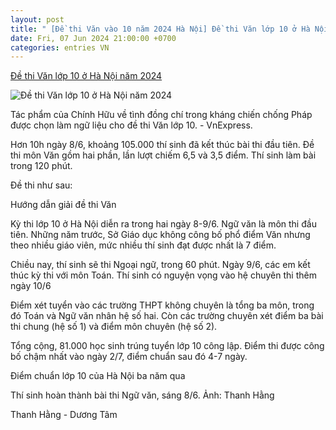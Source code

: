 ```yaml
---
layout: post
title: " [Đề thi Văn vào 10 năm 2024 Hà Nội] Đề thi Văn lớp 10 ở Hà Nội năm 2024"
date: Fri, 07 Jun 2024 21:00:00 +0700
categories: entries VN
---
```

[Đề thi Văn lớp 10 ở Hà Nội năm 2024](https://vnexpress.net/de-thi-van-lop-10-ha-noi-nam-2024-4755797.html)

![Đề thi Văn lớp 10 ở Hà Nội năm 2024](https://i2-vnexpress.vnecdn.net/2024/06/08/thi-sinh-1-jpeg-1717817491-2202-1717817507.jpg?w=1200&h=0&q=100&dpr=1&fit=crop&s=fc4I5fgIiTy6Kg-Ykzr5SA)

Tác phẩm của Chính Hữu về tình đồng chí trong kháng chiến chống Pháp được chọn làm ngữ liệu cho đề thi Văn lớp 10. - VnExpress.

Hơn 10h ngày 8/6, khoảng 105.000 thí sinh đã kết thúc bài thi đầu tiên. Đề thi môn Văn gồm hai phần, lần lượt chiếm 6,5 và 3,5 điểm. Thí sinh làm bài trong 120 phút.

Đề thi như sau:

Hướng dẫn giải đề thi Văn

Kỳ thi lớp 10 ở Hà Nội diễn ra trong hai ngày 8-9/6. Ngữ văn là môn thi đầu tiên. Những năm trước, Sở Giáo dục không công bố phổ điểm Văn nhưng theo nhiều giáo viên, mức nhiều thí sinh đạt được nhất là 7 điểm.

Chiều nay, thí sinh sẽ thi Ngoại ngữ, trong 60 phút. Ngày 9/6, các em kết thúc kỳ thi với môn Toán. Thí sinh có nguyện vọng vào hệ chuyên thi thêm ngày 10/6

Điểm xét tuyển vào các trường THPT không chuyên là tổng ba môn, trong đó Toán và Ngữ văn nhân hệ số hai. Còn các trường chuyên xét điểm ba bài thi chung (hệ số 1) và điểm môn chuyên (hệ số 2).

Tổng cộng, 81.000 học sinh trúng tuyển lớp 10 công lập. Điểm thi được công bố chậm nhất vào ngày 2/7, điểm chuẩn sau đó 4-7 ngày.

Điểm chuẩn lớp 10 của Hà Nội ba năm qua

Thí sinh hoàn thành bài thi Ngữ văn, sáng 8/6. Ảnh: Thanh Hằng

Thanh Hằng - Dương Tâm

